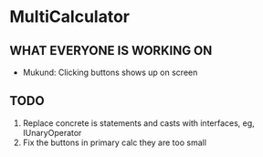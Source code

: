 # MultiCalculator

## WHAT EVERYONE IS WORKING ON
- Mukund: Clicking buttons shows up on screen

## TODO
1. Replace concrete is statements and casts with interfaces, eg, IUnaryOperator
2. Fix the buttons in primary calc they are too small
